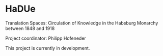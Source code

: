 # HaDUe
Translation Spaces: Circulation of Knowledge in the Habsburg Monarchy between 1848 and 1918

Project coordinator: Philipp Hofeneder

This project is currently in development.

